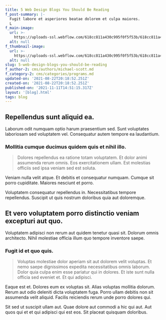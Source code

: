 ```yaml
---
title: 5 Web Design Blogs You Should Be Reading
f_post-summary: |-
  Fugit labore et asperiores beatae dolorem et culpa maiores.
  L
f_main-image:
  url: >-
    https://uploads-ssl.webflow.com/618cc811a430c995f0f5f53b/618cc811a430c9395ff5f5c5_1629663529909-image12.jpg
  alt: null
f_thumbnail-image:
  url: >-
    https://uploads-ssl.webflow.com/618cc811a430c995f0f5f53b/618cc811a430c983e8f5f5bf_1629663529902-image8.jpg
  alt: null
slug: 5-web-design-blogs-you-should-be-reading
f_author-2: cms/authors/michael-scott.md
f_category-2: cms/categories/programs.md
updated-on: '2021-08-22T20:18:52.251Z'
created-on: '2021-08-22T20:18:52.251Z'
published-on: '2021-11-11T14:51:15.317Z'
layout: '[blog].html'
tags: blog
---
```


Repellendus sunt aliquid ea.
----------------------------

Laborum odit numquam optio harum praesentium sed. Sunt voluptates laboriosam sed voluptatem vel. Consequatur autem tempore ea laudantium.

### Mollitia cumque ducimus quidem quis et nihil illo.

> Dolores repellendus ea ratione totam voluptatem. Et dolor animi assumenda rerum omnis. Eos exercitationem ullam. Est molestias officiis sed ipsa veniam sed est soluta.

Veniam nulla velit atque. Et debitis et consequatur numquam. Cumque sit porro cupiditate. Maiores nesciunt et porro.

Voluptatem consequatur repellendus in. Necessitatibus tempore repellendus. Suscipit ut quis nostrum doloribus quia aut doloremque.

Et vero voluptatem porro distinctio veniam excepturi aut quo.
-------------------------------------------------------------

Voluptatem adipisci non rerum aut quidem tenetur quasi sit. Dolorum omnis architecto. Nihil molestiae officia illum quo tempore inventore saepe.

### Fugit id et quo quis.

> Voluptas molestiae dolor aperiam sit aut dolorem velit voluptas. Et nemo saepe dignissimos expedita necessitatibus omnis laborum. Dolor quia culpa enim esse pariatur qui in dolores. Et iste sunt nulla officia sed eveniet et. Et qui adipisci.

Eaque est et. Dolores eum ex voluptas sit. Alias voluptas mollitia dolorum. Rerum aut odio deleniti dicta voluptatem fuga. Porro ullam debitis non sit assumenda velit aliquid. Facilis reiciendis rerum unde porro dolores qui.

Sit sed ut suscipit ullam aut. Quae dolore aut commodi a hic qui aut. Aut quos qui et et qui adipisci qui est eos. Sit placeat quisquam doloribus.

